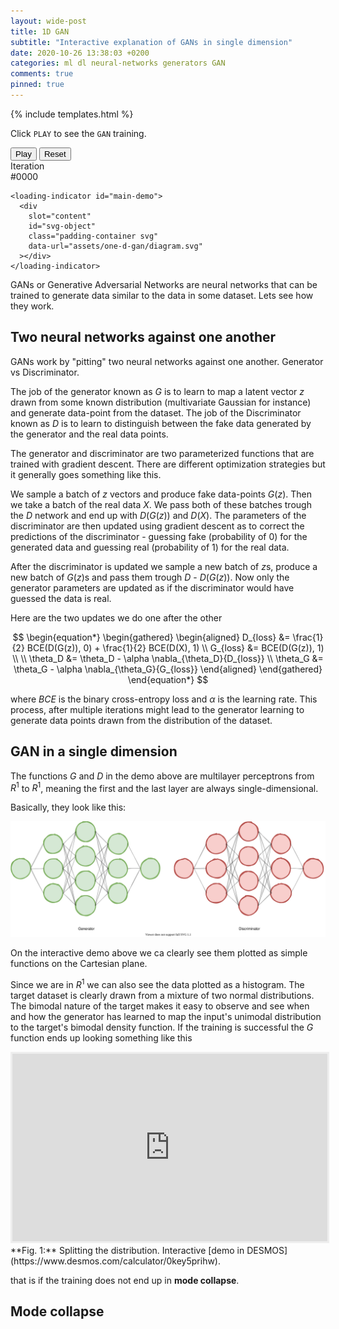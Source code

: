 ```yaml
---
layout: wide-post
title: 1D GAN
subtitle: "Interactive explanation of GANs in single dimension"
date: 2020-10-26 13:38:03 +0200
categories: ml dl neural-networks generators GAN
comments: true
pinned: true
---
```


<script
  data-main="/assets/one-d-gan/scripts/index.js"
  src="https://requirejs.org/docs/release/2.3.6/minified/require.js">
</script>

{% include templates.html %}

<div class="wrapper">
  <p>
    Click <code class="highlighter-rouge">PLAY</code>
    to see the <code class="highlighter-rouge">GAN</code> training.
  </p>
</div>

<div class="wide-wrapper">
  <div class="gray-box">
    <div class="white-box padding-container flex-horizontal">
      <button class="btn primary fixed-width-100" id="play-pause">Play</button>
      <button class="btn" id="reset">Reset</button>
      <div class="info-box">
        Iteration <br><span id="iteration-info">#0000</span>
      </div>
    </div>

    <loading-indicator id="main-demo">
      <div
        slot="content"
        id="svg-object"
        class="padding-container svg"
        data-url="assets/one-d-gan/diagram.svg"
      ></div>
    </loading-indicator>

  </div>
</div>

<div class="wrapper" markdown="1">

GANs or Generative Adversarial Networks are neural networks
that can be trained to generate data similar to the data in some dataset.
Lets see how they work.

## Two neural networks against one another

GANs work by "pitting" two neural networks against one another. Generator vs Discriminator.

The job of the generator known as $G$ is to learn to map a latent vector $z$
drawn from some known distribution (multivariate Gaussian for instance) and generate data-point from the dataset.
The job of the Discriminator known as $D$ is to learn to distinguish between the fake
data generated by the generator and the real data points.

The generator and discriminator are two parameterized functions that are
trained with gradient descent. There are different optimization strategies but it generally goes
something like this.

We sample a batch of $z$ vectors and produce fake data-points $G(z)$.
Then we take a batch of the real data $X$. We pass both of these batches
trough the $D$ network and end up with $D(G(z))$ and $D(X)$.
The parameters of the discriminator are then updated using gradient
descent as to correct the predictions of the discriminator -
guessing fake (probability of 0) for the generated data and guessing
real (probability of 1) for the real data.

After the discriminator is updated we sample a new batch of $z$s, produce
a new batch of $G(z)$s and pass them trough $D$ - $D(G(z))$. Now
only the generator parameters are updated as if the discriminator
would have guessed the data is real.

Here are the two updates we do one after the other

$$
  \begin{equation*}
  \begin{gathered}
  \begin{aligned}
    D_{loss} &= \frac{1}{2} BCE(D(G(z)), 0) + \frac{1}{2} BCE(D(X), 1)
    \\
    G_{loss} &= BCE(D(G(z)), 1)
    \\
    \\
    \theta_D &= \theta_D - \alpha \nabla_{\theta_D}{D_{loss}}
    \\
    \theta_G &= \theta_G - \alpha \nabla_{\theta_G}{G_{loss}}
  \end{aligned}
  \end{gathered}
  \end{equation*}
$$

where $BCE$ is the binary cross-entropy loss and $\alpha$ is
the learning rate. This process, after multiple iterations
might lead to the generator learning to generate data points
drawn from the distribution of the dataset.

## GAN in a single dimension

The functions $G$ and $D$ in the demo above are multilayer perceptrons
from $R^1$ to $R^1$, meaning the first and the last layer are
always single-dimensional.

Basically, they look like this:

![1D Perceptrons](/assets/one-d-gan/1d-perceptrons.svg)

On the interactive demo above we ca clearly see them plotted as
simple functions on the Cartesian plane.

Since we are in $R^1$ we can also see the data plotted as a histogram.
The target dataset is clearly drawn from a mixture of two normal distributions.
The bimodal nature of the target makes it easy to observe and see when and how
the generator has learned to map the input's unimodal distribution to the
target's bimodal density function.
If the training is successful the $G$ function ends up looking something like this

<iframe
  src="https://www.desmos.com/calculator/0key5prihw?embed"
  width="100%"
  height="300px"
  style="border: 3px solid #eee"
  frameborder=0
></iframe>

<div class="fig" markdown="1">
  **Fig. 1:** Splitting the distribution. Interactive [demo in DESMOS](https://www.desmos.com/calculator/0key5prihw).
</div>

that is if the training does not end up in **mode collapse**.

## Mode collapse

<!-- Mode collapse occurs when the generator cannot generate -->

</div>
